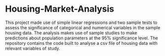 # Housing-Market-Analysis
This project made use of simple linear regressions and two sample tests to assess the significance of categorical and numerical variables in the sample housing data. The analysis makes use of sample studies to make predictions about population parameters at the 95% significance level. The repository contains the code built to analyse a csv file of housing data with relevant variables of study.
